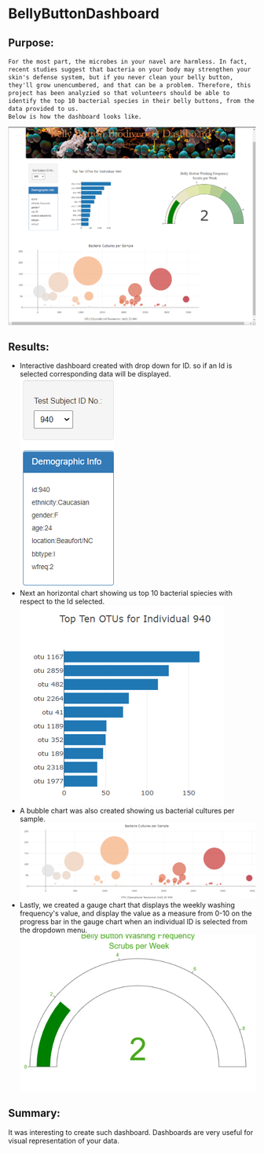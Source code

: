 # BellyButtonDashboard
## Purpose:
    For the most part, the microbes in your navel are harmless. In fact, recent studies suggest that bacteria on your body may strengthen your skin's defense system, but if you never clean your belly button, they'll grow unencumbered, and that can be a problem. Therefore, this project has been analyzied so that volunteers should be able to identify the top 10 bacterial species in their belly buttons, from the data provided to us.
    Below is how the dashboard looks like.
![dashboard](Resource/dashboard.png)
## Results:
   - Interactive dashboard created with drop down for ID. so if an Id is selected corresponding data will be displayed.
![id](Resource/demo_id.png)
   - Next an horizontal chart showing us top 10 bacterial spiecies with respect to the Id selected.
![bar](Resource/top_tenOTUs.png)
   - A bubble chart was also created showing us bacterial cultures per sample.
![bubble](Resource/bubble_chart.png)
   - Lastly, we created a gauge chart that displays the weekly washing frequency's value, and display the value as a measure from 0-10 on the progress bar in the gauge chart when an individual ID is selected from the dropdown menu.
![gauge](Resource/gauge_plot.png)

## Summary:
   It was interesting to create such dashboard. Dashboards are very useful for visual representation of your data.